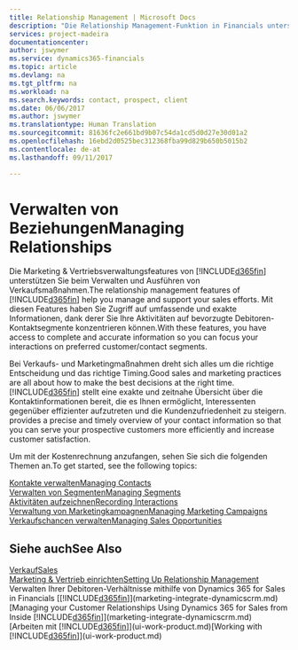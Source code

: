 ```yaml
---
title: Relationship Management | Microsoft Docs
description: "Die Relationship Management-Funktion in Financials unterstützt Ihr Verkaufsanstrengungen und Sie können damit auf Informationen Ihrer Kontakte und auf Vermögensfunktionen effizient zugreifen."
services: project-madeira
documentationcenter: 
author: jswymer
ms.service: dynamics365-financials
ms.topic: article
ms.devlang: na
ms.tgt_pltfrm: na
ms.workload: na
ms.search.keywords: contact, prospect, client
ms.date: 06/06/2017
ms.author: jswymer
ms.translationtype: Human Translation
ms.sourcegitcommit: 81636fc2e661bd9b07c54da1cd5d0d27e30d01a2
ms.openlocfilehash: 16ebd2d0525bec312368fba99d829b650b5015b2
ms.contentlocale: de-at
ms.lasthandoff: 09/11/2017

---
```

# <a name="managing-relationships"></a><span data-ttu-id="2b646-103">Verwalten von Beziehungen</span><span class="sxs-lookup"><span data-stu-id="2b646-103">Managing Relationships</span></span>
<span data-ttu-id="2b646-104">Die Marketing & Vertriebsverwaltungsfeatures von [!INCLUDE[d365fin](includes/d365fin_md.md)] unterstützen Sie beim Verwalten und Ausführen von Verkaufsmaßnahmen.</span><span class="sxs-lookup"><span data-stu-id="2b646-104">The relationship management features of [!INCLUDE[d365fin](includes/d365fin_md.md)] help you manage and support your sales efforts.</span></span> <span data-ttu-id="2b646-105">Mit diesen Features haben Sie Zugriff auf umfassende und exakte Informationen, dank derer Sie Ihre Aktivitäten auf bevorzugte Debitoren-Kontaktsegmente konzentrieren können.</span><span class="sxs-lookup"><span data-stu-id="2b646-105">With these features, you have access to complete and accurate information so you can focus your interactions on preferred customer/contact segments.</span></span>

<span data-ttu-id="2b646-106">Bei Verkaufs- und Marketingmaßnahmen dreht sich alles um die richtige Entscheidung und das richtige Timing.</span><span class="sxs-lookup"><span data-stu-id="2b646-106">Good sales and marketing practices are all about how to make the best decisions at the right time.</span></span> [!INCLUDE[d365fin](includes/d365fin_md.md)]<span data-ttu-id="2b646-107"> stellt eine exakte und zeitnahe Übersicht über die Kontaktinformationen bereit, die es Ihnen ermöglicht, Interessenten gegenüber effizienter aufzutreten und die Kundenzufriedenheit zu steigern.</span><span class="sxs-lookup"><span data-stu-id="2b646-107"> provides a precise and timely overview of your contact information so that you can serve your prospective customers more efficiently and increase customer satisfaction.</span></span>

<span data-ttu-id="2b646-108">Um mit der Kostenrechnung anzufangen, sehen Sie sich die folgenden Themen an.</span><span class="sxs-lookup"><span data-stu-id="2b646-108">To get started, see the following topics:</span></span>

[<span data-ttu-id="2b646-109">Kontakte verwalten</span><span class="sxs-lookup"><span data-stu-id="2b646-109">Managing Contacts</span></span>](marketing-contacts.md)  
[<span data-ttu-id="2b646-110">Verwalten von Segmenten</span><span class="sxs-lookup"><span data-stu-id="2b646-110">Managing Segments</span></span>](marketing-segments.md)  
[<span data-ttu-id="2b646-111">Aktivitäten aufzeichnen</span><span class="sxs-lookup"><span data-stu-id="2b646-111">Recording Interactions</span></span>](marketing-interactions.md)  
[<span data-ttu-id="2b646-112">Verwaltung von Marketingkampagnen</span><span class="sxs-lookup"><span data-stu-id="2b646-112">Managing Marketing Campaigns</span></span>](marketing-campaigns.md)  
[<span data-ttu-id="2b646-113">Verkaufschancen verwalten</span><span class="sxs-lookup"><span data-stu-id="2b646-113">Managing Sales Opportunities</span></span>](marketing-manage-sales-opportunities.md)

## <a name="see-also"></a><span data-ttu-id="2b646-114">Siehe auch</span><span class="sxs-lookup"><span data-stu-id="2b646-114">See Also</span></span>
[<span data-ttu-id="2b646-115">Verkauf</span><span class="sxs-lookup"><span data-stu-id="2b646-115">Sales</span></span>](sales-manage-sales.md)  
[<span data-ttu-id="2b646-116">Marketing & Vertrieb einrichten</span><span class="sxs-lookup"><span data-stu-id="2b646-116">Setting Up Relationship Management</span></span>](marketing-setup-marketing.md)  
<span data-ttu-id="2b646-117">Verwalten Ihrer Debitoren-Verhältnisse mithilfe von Dynamics 365 for Sales in Financials [[!INCLUDE[d365fin](includes/d365fin_md.md)]](marketing-integrate-dynamicscrm.md)</span><span class="sxs-lookup"><span data-stu-id="2b646-117">[Managing your Customer Relationships Using Dynamics 365 for Sales from Inside [!INCLUDE[d365fin](includes/d365fin_md.md)]](marketing-integrate-dynamicscrm.md)</span></span>  
<span data-ttu-id="2b646-118">[Arbeiten mit [!INCLUDE[d365fin](includes/d365fin_md.md)]](ui-work-product.md)</span><span class="sxs-lookup"><span data-stu-id="2b646-118">[Working with [!INCLUDE[d365fin](includes/d365fin_md.md)]](ui-work-product.md)</span></span>  

